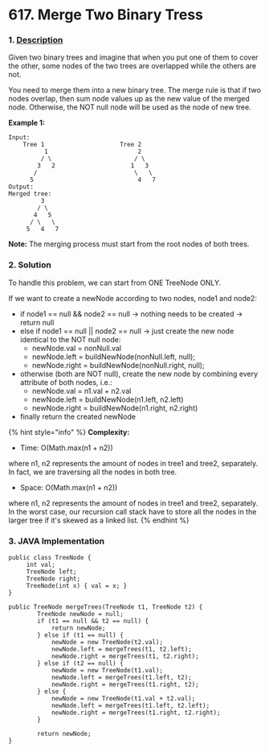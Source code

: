 # 617. Merge Two Binary Tress

### 1. [Description](https://leetcode.com/problems/merge-two-binary-trees/description/)

Given two binary trees and imagine that when you put one of them to cover the other, some nodes of the two trees are overlapped while the others are not.

You need to merge them into a new binary tree. The merge rule is that if two nodes overlap, then sum node values up as the new value of the merged node. Otherwise, the NOT null node will be used as the node of new tree.

**Example 1:**

```text
Input: 
	Tree 1                     Tree 2                  
          1                         2                             
         / \                       / \                            
        3   2                     1   3                        
       /                           \   \                      
      5                             4   7                  
Output: 
Merged tree:
	     3
	    / \
	   4   5
	  / \   \ 
	 5   4   7
```

**Note:** The merging process must start from the root nodes of both trees.



### 2. Solution

To handle this problem, we can start from ONE TreeNode ONLY.

If we want to create a newNode according to two nodes, node1 and node2:

* if node1 == null && node2 == null -&gt; nothing needs to be created -&gt; return null
* else if node1 == null \|\| node2 == null -&gt; just create the new node identical to the NOT null node:
  * newNode.val = nonNull.val
  * newNode.left = buildNewNode\(nonNull.left, null\);
  * newNode.right = buildNewNode\(nonNull.right, null\);
* otherwise \(both are NOT null\), create the new node by combining every attribute of both nodes, i.e.:
  * newNode.val = n1.val + n2.val
  * newNode.left = buildNewNode\(n1.left, n2.left\)
  * newNode.right = buildNewNode\(n1.right, n2.right\)
* finally return the created newNode

{% hint style="info" %}
**Complexity:**

* Time: O\(Math.max\(n1 + n2\)\)  

where n1, n2 represents the amount of nodes in tree1 and tree2, separately. In fact, we are traversing all the nodes in both tree.

* Space: O\(Math.max\(n1 + n2\)\)  

where n1, n2 represents the amount of nodes in tree1 and tree2, separately. In the worst case, our recursion call stack have to store all the nodes in the larger tree if it's skewed as a linked list.
{% endhint %}



### 3. JAVA Implementation

```text
public class TreeNode {
     int val;
     TreeNode left;
     TreeNode right;
     TreeNode(int x) { val = x; }
}

public TreeNode mergeTrees(TreeNode t1, TreeNode t2) {
        TreeNode newNode = null;
        if (t1 == null && t2 == null) {
            return newNode;
        } else if (t1 == null) {
            newNode = new TreeNode(t2.val);
            newNode.left = mergeTrees(t1, t2.left);
            newNode.right = mergeTrees(t1, t2.right);
        } else if (t2 == null) {
            newNode = new TreeNode(t1.val);
            newNode.left = mergeTrees(t1.left, t2);
            newNode.right = mergeTrees(t1.right, t2);
        } else {
            newNode = new TreeNode(t1.val + t2.val);
            newNode.left = mergeTrees(t1.left, t2.left);
            newNode.right = mergeTrees(t1.right, t2.right);
        }
        
        return newNode;
}
```

